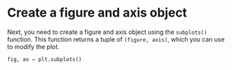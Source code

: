 # Create a figure and axis object

Next, you need to create a figure and axis object using the `subplots()` function. This function returns a tuple of `(figure, axis)`, which you can use to modify the plot.

```python
fig, ax = plt.subplots()
```
